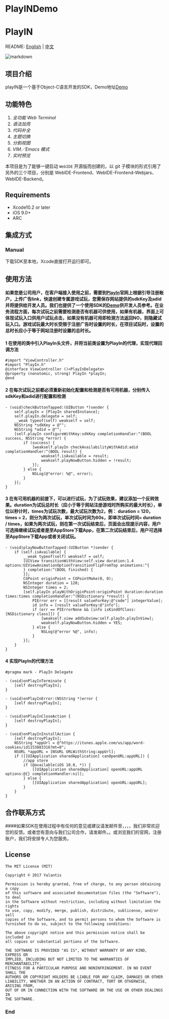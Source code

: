 # PlayINDemo
# PlayIN

README: [English](https://github.com/Coding/WebIDE/blob/master/README.md) | [中文](https://github.com/Coding/WebIDE/blob/master/README-zh.md)


![markdown](https://www.mdeditor.com/images/logos/markdown.png "markdown")


## 项目介绍
playIN是一个基于Object-C语言开发的SDK，Demo地址[Demo](https://github.com/Coding/WebIDE/blob/master/README-zh.md)

## 功能特色
1. *全功能 Web Terminal*
2. *语法加亮*
3. *代码补全*
4. *主题切换*
5. *分割视图*
6. *VIM／Emacs 模式*
7. *实时预览*

本项目是为了能够一键启动 `WebIDE` 开源版而创建的，以 git 子模块的形式引用了另外的三个项目，分别是 WebIDE-Frontend、WebIDE-Frontend-Webjars、WebIDE-Backend。

## Requirements

* Xcode10.2 or later
* iOS 9.0+
* ARC


## 集成方式
### Manual

下载SDK至本地，Xcode直接打开运行即可。

## 使用方法
#### 如果您是公司用户，在客户端接入使用之前，需要到[PlayIn](https://github.com/Coding/WebIDE/blob/master/README-zh.md)官网上根据引导注册账户，上传广告link，快速创建专属游戏试玩，您需保存网站提供的sdkKey及adid并将提供给开发人员。我们也提供了一个使用SDK的[Demo](https://github.com/Coding/WebIDE/blob/master/README-zh.md)供开发人员参考。在业务流程方面，每次试玩之前需要检测是否有机器可供使用，如果有机器，界面上可体现试玩入口供用户试玩点击，如果没有机器可用即检测方法返回NO，则隐藏试玩入口。游戏试玩最大时长受限于注册广告时设置的时长，在项目试玩时，设置的总时长应小于等于网站注册时设置的总时长。
#### 1 在使用的类中引入PlayIn头文件，并将当前类设置为PlayIn的代理，实现代理回调方法
```objc
#import "ViewController.h"
#import "PlayIn.h"
@interface ViewController ()<PlayInDelegate>
@property (nonatomic, strong) PlayIn *playIn;
@end
```
#### 2 在每次试玩之前都必须重新初始化配置和检测是否有可用机器，分别传入sdkKey和adid进行配置和检测
```objc
- (void)checkButtonTapped:(UIButton *)sender {
    self.playIn = [PlayIn sharedInstance];
    self.playIn.delegate = self;
    __weak typeof(self) weakself = self;
    NSString *sdkKey = @"";
    NSString *adid = @"";
    [self.playIn configureWithKey:sdkKey completionHandler:^(BOOL success, NSString *error) {
        if (success) {
            [weakself.playIn checkAvailabilityWithAdid:adid completionHandler:^(BOOL result) {
                weakself.isAvailable = result;
                weakself.playNowButton.hidden = !result;
            }];
        } else {
            NSLog(@"error: %@", error);
        }
    }];
}
```
#### 3 在有可用机器的前提下，可以进行试玩，为了试玩效果，建议添加一个反转效果。duration为试玩总时长（应小于等于网站注册游戏时所购买的最大时长），单位以秒计时，times为试玩次数，最大试玩次数为2，例： duration = 120，times = 2，则分为两次试玩，单次试玩时间为60s，即单次试玩时间= duration / times，如果为两次试玩，则在第一次试玩结束后，页面会出现提示内容，用户可选择继续试玩或者是至AppStore下载App，在第二次试玩结束后，用户可选择至AppStore下载App或者关闭试玩。
```objc
- (void)playNowButtonTapped:(UIButton *)sender {
    if (self.isAvailable) {
        __weak typeof(self) weakself = self;
        [UIView transitionWithView:self.view duration:1.4 options:UIViewAnimationOptionTransitionFlipFromTop animations:^{
        } completion:^(BOOL finished) {
        }];
        CGPoint originPoint = CGPointMake(0, 0);
        NSInteger duration = 120;
        NSInteger times = 2;
        [self.playIn playWithOriginPoint:originPoint duration:duration times:times completionHandler:^(NSDictionary *result) {
            PIError err = [[result valueForKey:@"code"] integerValue];
            id info = [result valueForKey:@"info"];
            if (err == PIErrorNone && [info isKindOfClass:[NSDictionary class]]) {
                [weakself.view addSubview:self.playIn.playInView];
                weakself.playNowButton.hidden = YES;
            } else {
                NSLog(@"error %@", info);
            }
        }];
    }
}
```
#### 4 实现PlayIn的代理方法
```objc
#pragma mark - PlayIn Delegate

- (void)onPlayInTerminate {
    [self destroyPlayIn];
}

- (void)onPlayInError:(NSString *)error {
    [self destroyPlayIn];
}

- (void)onPlayInCloseAction {
    [self destroyPlayIn];
}

- (void)onPlayInInstallAction {
    [self destroyPlayIn];
    NSString *appUrl = @"https://itunes.apple.com/us/app/word-cookies/id1153883316?mt=8";
    NSURL *appURL = [NSURL URLWithString:appUrl];
    if ([[UIApplication sharedApplication] canOpenURL:appURL]) {
        //app store
        if (@available(iOS 10.0, *)) {
            [[UIApplication sharedApplication] openURL:appURL options:@{} completionHandler:nil];
        } else {
            [[UIApplication sharedApplication] openURL:appURL];
        }
    }
}
```
## 合作联系方式
####如果SDK在使用过程中有任何的意见或建议请发邮件至，，，，我们非常欢迎您的反馈。或者您有意向与我们公司合作，请发邮件。。或浏览我们的官网，注册账户，我们将安排专人为您服务。
## License
```
The MIT License (MIT)

Copyright © 2017 Yalantis

Permission is hereby granted, free of charge, to any person obtaining a copy
of this software and associated documentation files (the "Software"), to deal
in the Software without restriction, including without limitation the rights
to use, copy, modify, merge, publish, distribute, sublicense, and/or sell
copies of the Software, and to permit persons to whom the Software is
furnished to do so, subject to the following conditions:

The above copyright notice and this permission notice shall be included in
all copies or substantial portions of the Software.

THE SOFTWARE IS PROVIDED "AS IS", WITHOUT WARRANTY OF ANY KIND, EXPRESS OR
IMPLIED, INCLUDING BUT NOT LIMITED TO THE WARRANTIES OF MERCHANTABILITY,
FITNESS FOR A PARTICULAR PURPOSE AND NONINFRINGEMENT. IN NO EVENT SHALL THE
AUTHORS OR COPYRIGHT HOLDERS BE LIABLE FOR ANY CLAIM, DAMAGES OR OTHER
LIABILITY, WHETHER IN AN ACTION OF CONTRACT, TORT OR OTHERWISE, ARISING FROM,
OUT OF OR IN CONNECTION WITH THE SOFTWARE OR THE USE OR OTHER DEALINGS IN
THE SOFTWARE.
```
### End


